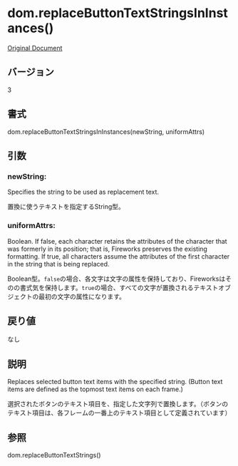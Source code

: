 # dom.replaceButtonTextStringsInInstances()

[Original Document](http://help.adobe.com/en_US/fireworks/cs/extend/WS5b3ccc516d4fbf351e63e3d1183c94856c-7bcd.html)

## バージョン

3

## 書式

dom.replaceButtonTextStringsInInstances(newString, uniformAttrs)

## 引数
     
### newString:

Specifies the string to be used as replacement text.

置換に使うテキストを指定するString型。

### uniformAttrs:

Boolean. If false, each character retains the attributes of the character that was formerly in its position; that is, Fireworks preserves the existing formatting. If true, all characters assume the attributes of the first character in the string that is being replaced.

Boolean型。```false```の場合、各文字は文字の属性を保持しており、Fireworksはそのの書式気を保持します。```true```の場合、すべての文字が置換されるテキストオブジェクトの最初の文字の属性になります。

## 戻り値

なし

## 説明

Replaces selected button text items with the specified string. (Button text items are defined as the topmost text items on each frame.) 

選択されたボタンのテキスト項目を、指定した文字列で置換します。（ボタンのテキスト項目は、各フレームの一番上のテキスト項目として定義されています）

## 参照

dom.replaceButtonTextStrings()